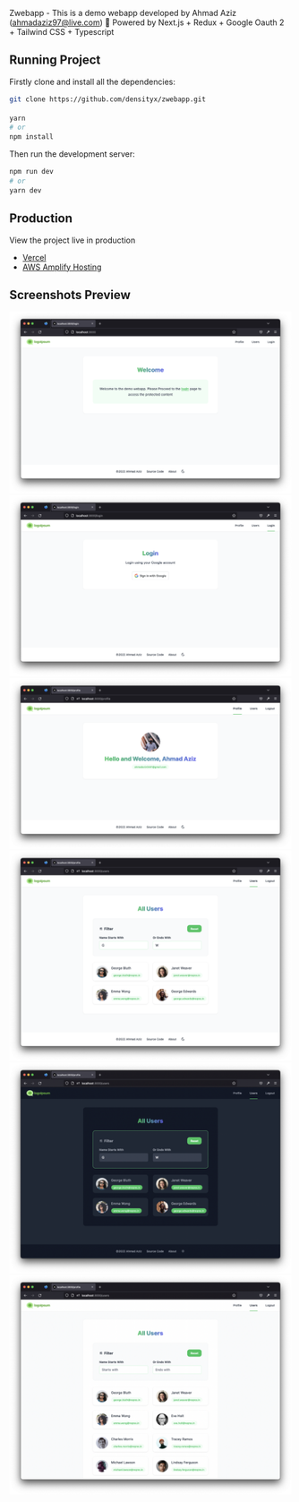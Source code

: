Zwebapp - This is a demo webapp developed by Ahmad Aziz (ahmadaziz97@live.com) 💫  Powered by Next.js + Redux + Google Oauth 2 + Tailwind CSS + Typescript

## Running Project

Firstly clone and install all the dependencies:

```bash
git clone https://github.com/densityx/zwebapp.git

yarn
# or
npm install
```

Then run the development server:
```bash
npm run dev
# or
yarn dev
```

## Production
View the project live in production
- [Vercel](https://zwebapp.vercel.app/login)
- [AWS Amplify Hosting](https://main.d3jhhsbjeu44ul.amplifyapp.com/) 

## Screenshots Preview
<img src="img/1.png">
<img src="img/2.png">
<img src="img/3.png">
<img src="img/4.png">
<img src="img/5.png">
<img src="img/6.png">